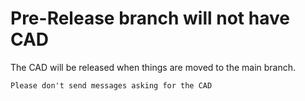 # Pre-Release branch will not have CAD

The CAD will be released when things are moved to the main branch.

`Please don't send messages asking for the CAD`